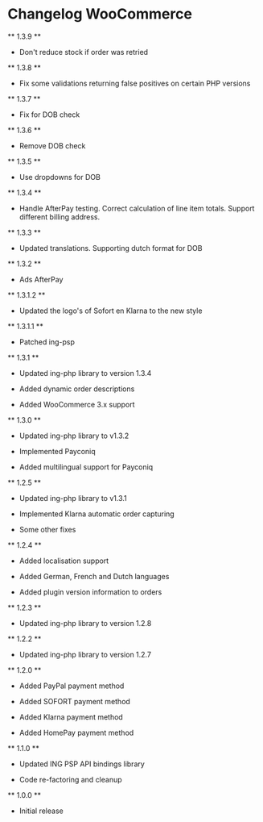 # Changelog WooCommerce

** 1.3.9 **
* Don't reduce stock if order was retried

** 1.3.8 **
* Fix some validations returning false positives on certain PHP versions

** 1.3.7 **
* Fix for DOB check

** 1.3.6 **
* Remove DOB check

** 1.3.5 **
* Use dropdowns for DOB

** 1.3.4 **
* Handle AfterPay testing. Correct calculation of line item totals. Support different billing address.

** 1.3.3 **
* Updated translations. Supporting dutch format for DOB

** 1.3.2 **
* Ads AfterPay

** 1.3.1.2 **
* Updated the logo's of Sofort en Klarna to the new style

** 1.3.1.1 **
* Patched ing-psp

** 1.3.1 **
* Updated ing-php library to version 1.3.4

* Added dynamic order descriptions

* Added WooCommerce 3.x support

** 1.3.0 **

* Updated ing-php library to v1.3.2

* Implemented Payconiq

* Added multilingual support for Payconiq


** 1.2.5 **

* Updated ing-php library to v1.3.1

* Implemented Klarna automatic order capturing

* Some other fixes


** 1.2.4 **

* Added localisation support

* Added German, French and Dutch languages

* Added plugin version information to orders


** 1.2.3 **

* Updated ing-php library to version 1.2.8


** 1.2.2 **

* Updated ing-php library to version 1.2.7


** 1.2.0 **

* Added PayPal payment method

* Added SOFORT payment method

* Added Klarna payment method

* Added HomePay payment method


** 1.1.0 **

* Updated ING PSP API bindings library

* Code re-factoring and cleanup


** 1.0.0 **

* Initial release
